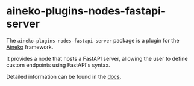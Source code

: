 # aineko-plugins-nodes-fastapi-server

The `aineko-plugins-nodes-fastapi-server` package is a plugin for the [Aineko](https://github.com/aineko-dev/aineko) framework.


It provides a node that hosts a FastAPI server, allowing the user to define custom endpoints using FastAPI's syntax.

Detailed information can be found in the [docs](https://docs.aineko.dev/latest/plugins/fastapi-server).
